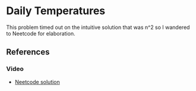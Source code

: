 # Daily Temperatures

This problem timed out on the intuitive solution that was n^2 so I wandered to Neetcode for elaboration.

## References
### Video
- [Neetcode solution](https://www.youtube.com/watch?v=cTBiBSnjO3c)
